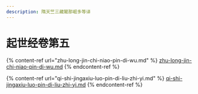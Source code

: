 ```yaml
---
description: 隋天竺三藏闍那崛多等译
---
```


# 起世经卷第五

{% content-ref url="zhu-long-jin-chi-niao-pin-di-wu.md" %}
[zhu-long-jin-chi-niao-pin-di-wu.md](zhu-long-jin-chi-niao-pin-di-wu.md)
{% endcontent-ref %}

{% content-ref url="qi-shi-jingaxiu-luo-pin-di-liu-zhi-yi.md" %}
[qi-shi-jingaxiu-luo-pin-di-liu-zhi-yi.md](qi-shi-jingaxiu-luo-pin-di-liu-zhi-yi.md)
{% endcontent-ref %}

